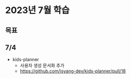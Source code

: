 # 2023년 7월 학습

## 목표

## 7/4

- kids-planner
  - 사용자 생성 문서화 추가
  - <https://github.com/jsyang-dev/kids-planner/pull/18>
